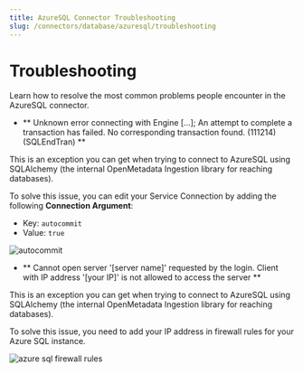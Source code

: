 ```yaml
---
title: AzureSQL Connector Troubleshooting
slug: /connectors/database/azuresql/troubleshooting
---
```


# Troubleshooting

Learn how to resolve the most common problems people encounter in the AzureSQL connector.

* ** Unknown error connecting with Engine [...]; An attempt to complete a transaction has failed. No corresponding transaction found. (111214) (SQLEndTran) **

This is an exception you can get when trying to connect to AzureSQL using SQLAlchemy (the internal OpenMetadata Ingestion
library for reaching databases).

To solve this issue, you can edit your Service Connection by adding the following **Connection Argument**:
- Key: `autocommit`
- Value: `true`

<Image src="/images/openmetadata/connectors/azuresql/autocommit.png" alt="autocommit"/>

 
* ** Cannot open server '[server name]' requested by the login. Client with IP address '[your IP]' is not allowed to access the server **

This is an exception you can get when trying to connect to AzureSQL using SQLAlchemy (the internal OpenMetadata Ingestion library for reaching databases).


To solve this issue, you need to add your IP address in firewall rules for your Azure SQL instance.

<Image src="/images/openmetadata/connectors/azuresql/azure-firewall.png"
alt="azure sql firewall rules"
caption="azure sql firewall rules"
/>
